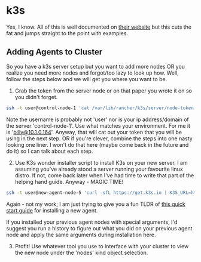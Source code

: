 # k3s
Yes, I know. All of this is well documented on [their website](https://docs.k3s.io/quick-start) but this cuts the fat and jumps straight to the point with examples.

## Adding Agents to Cluster

So you have a k3s server setup but you want to add more nodes OR you realize you need more nodes and forgot/too lazy to look up how. Well, follow the steps below and we will get you where you want to be.

1. Grab the token from the server node or on that paper you wrote it on so you didn't forget.

```bash
ssh -t user@control-node-1 'cat /var/lib/rancher/k3s/server/node-token'
```
Note the username is probably not 'user' nor is your ip address/domain of the server 'control-node-1'. Use what matches your environment. For me it is 'billy@10.1.0.164'. Anyway, that will cat out your token that you will be using in the next step. OR if you're clever, combine the steps into one nasty looking one liner. I won't do that here (maybe come back in the future and do it) so I can talk about each step.

2. Use K3s wonder installer script to install K3s on your new server. I am assuming you've already stood a server running your favourite linux distro. If not, come back later when I've had time to write that part of the helping hand guide. Anyway - MAGIC TIME!

```bash
ssh -t user@new-agent-node-5 'curl -sfL https://get.k3s.io | K3S_URL=https://control-node-1-ip-or-domain:6443 K3S_TOKEN="mySpecialTokenFromStep1" sh -'
```

Again - not my work; I am just trying to give you a fun TLDR of [this quick start guide](https://docs.k3s.io/quick-start) for installing a new agent.

If you installed your previous agent nodes with special arguments, I'd suggest you run a history to figure out what you did on your previous agent node and apply the same arguments during installation here.

3. Profit! Use whatever tool you use to interface with your cluster to view the new node under the 'nodes' kind object selection.